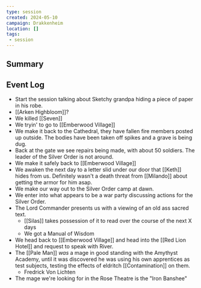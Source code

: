 ```yaml
---
type: session
created: 2024-05-10
campaign: Drakkenheim
location: []
tags:
 - session
---
```



## Summary

## Event Log

- Start the session talking about Sketchy grandpa hiding a piece of paper in his robe.
- [[Arken Highbloom]]?
- We killed [[Seven]]
- We tryin' to go to [[Emberwood Village]]
- We make it back to the Cathedral, they have fallen fire members posted up outside. The bodies have been taken off spikes and a grave is being dug.
- Back at the gate we see repairs being made, with about 50 soldiers. The leader of the Silver Order is not around.
- We make it safely back to [[Emberwood Village]]
- We awaken the next day to a letter slid under our door that [[Keth]] hides from us. Definitely wasn't a death threat from [[Milando]] about getting the armor for him asap.
- We make our way out to the Silver Order camp at dawn.
- We enter into what appears to be a war party discussing actions for the Silver Order.
- The Lord Commander presents us with a viewing of an old ass sacred text.
	- [[Silas]] takes possession of it to read over the course of the next X days
	- We got a Manual of Wisdom
- We head back to [[Emberwood Village]] and head into the [[Red Lion Hotel]] and request to speak with River.
- The [[Pale Man]] *was* a mage in good standing with the Amythyst Academy, until it was discovered he was using his own apprentices as test subjects, testing the effects of eldritch [[Contamination]] on them.
	- Fredrick Von Lichten
- The mage we're looking for in the Rose Theatre is the "Iron Banshee"

